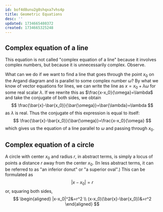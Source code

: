 ```yaml
---
id: bof4d8unu2g8shqxa7vhs4p
title: Geometric Equations
desc: ''
updated: 1734665480372
created: 1734665325248
---
```

## Complex equation of a line
This equation is not called "complex equation of a line" because it involves complex numbers, but because it is unnecessarily complex. Observe. 

What can we do if we want to find a line that goes through the point $x_0$ on the Argand diagram and is parallel to some complex number $\omega$? By what we know of vector equations for lines, we can write the line as $x = x_0 + \lambda \omega$ for some real scalar $\lambda$. If we rewrite this as $\frac{x-x_0}{\omega}=\lambda$ and take the conjugate of both sides, we obtain
$$
    \frac{\bar{x}-\bar{x_0}}{\bar{\omega}}=\bar{\lambda}=\lambda
$$
as $\lambda$ is real. Thus the conjugate of this expression is equal to itself:
$$
    \frac{\bar{x}-\bar{x_0}}{\bar{\omega}}=\frac{x-x_0}{\omega}
$$
which gives us the equation of a line parallel to $\omega$ and passing through $x_0$. 

## Complex equation of a circle
A circle with center $x_0$ and radius $r$, in abstract terms, is simply a locus of points a distance $r$ away from the center $x_0$. (In less abstract terms, it can be referred to as "an inferior donut" or "a superior oval".) This can be formulated as 
$$
    |x-x_0|=r
$$
or, squaring both sides,
$$
 \begin{aligned}
        |x-x_0|^2&=r^2 \\
        (x-x_0)(\bar{x}-\bar{x_0})&=r^2
    \end{aligned}
$$
